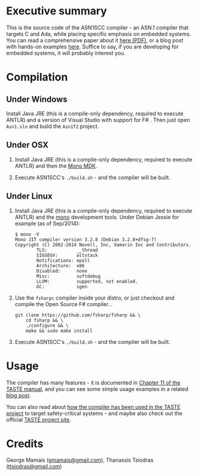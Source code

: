 Executive summary
=================

This is the source code of the ASN1SCC compiler - an ASN.1 compiler that targets C and Ada, while placing specific emphasis on embedded systems. You can read a comprehensive paper about it [here (PDF)](http://www.erts2012.org/site/0p2ruc89/7c-4.pdf), or a blog post with hands-on examples [here](http://users.softlab.ece.ntua.gr/~ttsiod/asn1.html). Suffice to say, if you are developing for embedded systems, it will probably interest you.

Compilation
===========

## Under Windows

Install Java JRE (this is a compile-only dependency, required to execute ANTLR) and a version of Visual Studio with support for F# . Then just open `Asn1.sln` and build the `Asn1f2` project.

## Under OSX

1. Install Java JRE (this is a compile-only dependency, required to execute ANTLR) and then the [Mono MDK](http://www.mono-project.com).

2. Execute ASN1SCC's `./build.sh` - and the compiler will be built.

## Under Linux

1. Install Java JRE (this is a compile-only dependency, required to execute ANTLR) and the [mono](http://www.mono-project.com) development tools. Under Debian Jessie for example (as of Sep/2014):

    ```
    $ mono -V
    Mono JIT compiler version 3.2.8 (Debian 3.2.8+dfsg-7)
    Copyright (C) 2002-2014 Novell, Inc, Xamarin Inc and Contributors.
            TLS:           __thread
            SIGSEGV:       altstack
            Notifications: epoll
            Architecture:  x86
            Disabled:      none
            Misc:          softdebug 
            LLVM:          supported, not enabled.
            GC:            sgen
    ```

2. Use the `fsharpc` compiler inside your distro, or just checkout and compile the Open Source F# compiler...

    ```
    git clone https://github.com/fsharp/fsharp && \
        cd fsharp && \
        ./configure && \
        make && sudo make install 
    ```

3. Execute ASN1SCC's `./build.sh` - and the compiler will be built.

Usage
=====

The compiler has many features - it is documented in [Chapter 11 of the TASTE manual](http://download.tuxfamily.org/taste/snapshots/doc/taste-documentation-current.pdf), and you can see some simple usage examples in a related [blog post](http://users.softlab.ece.ntua.gr/~ttsiod/asn1.html).

You can also read about [how the compiler has been used in the TASTE project](http://www.semantix.gr/assert/) to target safety-critical systems - and maybe also check out the official [TASTE project site](http://taste.tuxfamily.org).

Credits
=======
George Mamais (gmamais@gmail.com), Thanassis Tsiodras (ttsiodras@gmail.com)
